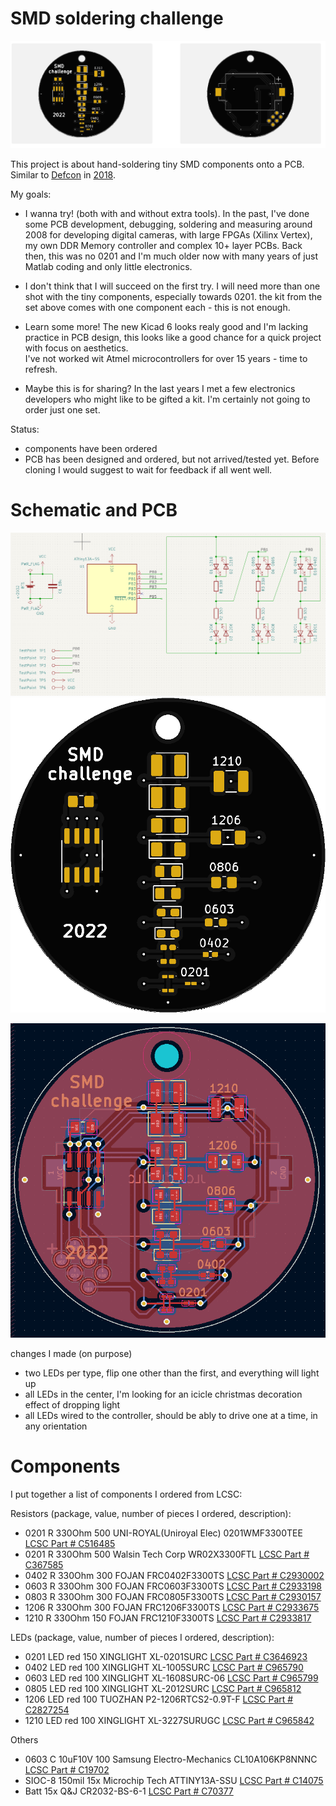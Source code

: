 # SMD soldering challenge

![schematic](screenshots/pcbblack.PNG)

This project is about hand-soldering tiny SMD components onto a PCB. Similar to [Defcon](https://dchhv.org/events/smdsolderchallenge.html) in [2018](https://hackaday.com/2018/08/02/smd-soldering-challenge-lands-at-def-con/).


My goals:
- I wanna try! (both with and without extra tools).
  In the past, I've done some PCB development, debugging, soldering and measuring around 2008 for developing digital cameras, with large FPGAs (Xilinx Vertex), my own DDR Memory controller and complex 10+ layer PCBs. Back then, this was no 0201 and I'm much older now with many years of just Matlab coding and only little electronics.
  

- I don't think that I will succeed on the first try.
  I will need more than one shot with the tiny components, especially towards 0201. 
  the kit from the set above comes with one component each - this is not enough.

- Learn some more! 
  The new Kicad 6 looks realy good and I'm lacking practice in PCB design, this looks like a good chance for a quick project with focus on aesthetics.   
  I've not worked wit Atmel microcontrollers for over 15 years - time to refresh.
  
- Maybe this is for sharing?
  In the last years I met a few electronics developers who might like to be gifted a kit. I'm certainly not going to order just one set.
  
  
  
  
Status:
- components have been ordered
- PCB has been designed and ordered, but not arrived/tested yet. Before cloning I would suggest to wait for feedback if all went well.  

# Schematic and PCB



![schematic](screenshots/schematic.PNG)
![schematic](screenshots/jlcpcbfront.png)

![schematic](screenshots/pcbfront.PNG)

changes I made (on purpose)
- two LEDs per type, flip one other than the first, and everything will light up
- all LEDs in the center, I'm looking for an icicle christmas decoration effect of dropping light
- all LEDs wired to the controller, should be ably to drive one at a time, in any orientation


# Components

I put together a list of components I ordered from LCSC:

Resistors  (package, value, number of pieces I ordered, description):
- 0201 R 330Ohm    500  UNI-ROYAL(Uniroyal Elec) 0201WMF3300TEE   [LCSC Part # C516485](https://lcsc.com/product-detail/Chip-Resistor-Surface-Mount_UNI-ROYAL-Uniroyal-Elec-0201WMF3300TEE_C516485.html)
- 0201 R 330Ohm    500  Walsin Tech Corp WR02X3300FTL       [LCSC Part # C367585](https://lcsc.com/product-detail/Chip-Resistor-Surface-Mount_Walsin-Tech-Corp-WR02X3300FTL_C367585.html)
- 0402 R 330Ohm    300  FOJAN FRC0402F3300TS                [LCSC Part # C2930002](https://lcsc.com/product-detail/Chip-Resistor-Surface-Mount_FOJAN-FRC0402F3300TS_C2930002.html)
- 0603 R 330Ohm    300  FOJAN FRC0603F3300TS                [LCSC Part # C2933198](https://lcsc.com/product-detail/Chip-Resistor-Surface-Mount_FOJAN-FRC0603F3300TS_C2933198.html)
- 0803 R 330Ohm    300  FOJAN FRC0805F3300TS                [LCSC Part # C2930157](https://lcsc.com/product-detail/Chip-Resistor-Surface-Mount_FOJAN-FRC0805F3300TS_C2930157.html)
- 1206 R 330Ohm    300  FOJAN FRC1206F3300TS                [LCSC Part # C2933675](https://lcsc.com/product-detail/Chip-Resistor-Surface-Mount_FOJAN-FRC1206F3300TS_C2933675.html)
- 1210 R 330Ohm    150  FOJAN FRC1210F3300TS                [LCSC Part # C2933817](https://lcsc.com/product-detail/Chip-Resistor-Surface-Mount_FOJAN-FRC1210F3300TS_C2933817.html)

LEDs (package, value, number of pieces I ordered, description):
- 0201 LED red   150   XINGLIGHT XL-0201SURC        [LCSC Part # C3646923](https://lcsc.com/product-detail/Light-Emitting-Diodes-LED_XINGLIGHT-XL-0201SURC_C3646923.html)
- 0402 LED red   100   XINGLIGHT XL-1005SURC        [LCSC Part # C965790](https://lcsc.com/product-detail/Light-Emitting-Diodes-LED_XINGLIGHT-XL-1005SURC_C965790.html)
- 0603 LED red   100   XINGLIGHT XL-1608SURC-06     [LCSC Part # C965799](https://lcsc.com/product-detail/Light-Emitting-Diodes-LED_XINGLIGHT-XL-1608SURC-06_C965799.html)
- 0805 LED red   100   XINGLIGHT XL-2012SURC        [LCSC Part # C965812](https://lcsc.com/product-detail/Light-Emitting-Diodes-LED_XINGLIGHT-XL-2012SURC_C965812.html)
- 1206 LED red   100   TUOZHAN P2-1206RTCS2-0.9T-F  [LCSC Part # C2827254](https://lcsc.com/product-detail/Light-Emitting-Diodes-LED_TUOZHAN-P2-1206RTCS2-0-9T-F_C2827254.html)
- 1210 LED red   100   XINGLIGHT XL-3227SURUGC      [LCSC Part # C965842](https://lcsc.com/product-detail/Light-Emitting-Diodes-LED_XINGLIGHT-XL-3227SURUGC_C965842.html)

Others
- 0603 C 10uF10V  100    Samsung Electro-Mechanics CL10A106KP8NNNC  [LCSC Part # C19702](https://lcsc.com/product-detail/Multilayer-Ceramic-Capacitors-MLCC-SMD-SMT_Samsung-Electro-Mechanics-CL10A106KP8NNNC_C19702.html)
- SIOC-8 150mil  15x    Microchip Tech ATTINY13A-SSU   [LCSC Part # C14075](https://lcsc.com/product-detail/ATMEL-AVR_Microchip-Tech-ATTINY13A-SSU_C14075.html)
- Batt    15x   Q&J CR2032-BS-6-1   [LCSC Part # C70377](https://lcsc.com/product-detail/Battery-Connectors_Q-J-CR2032-BS-6-1_C70377.html)



